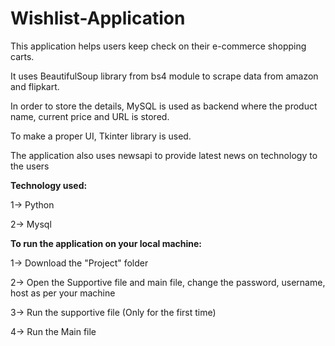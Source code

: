 # Wishlist-Application

This application helps users keep check on their e-commerce shopping carts. 

It uses BeautifulSoup library from bs4 module to scrape data from amazon and flipkart.

In order to store the details, MySQL is used as backend where the product name, current price and URL is stored.

To make a proper UI, Tkinter library is used.

The application also uses newsapi to provide latest news on technology to the users

**Technology used:**

1-> Python

2-> Mysql

**To run the application on your local machine:**

1-> Download the "Project" folder

2-> Open the Supportive file and main file, change the password, username, host as per your machine
  
3-> Run the supportive file (Only for the first time)

4-> Run the Main file
